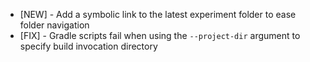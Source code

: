 * [NEW] - Add a symbolic link to the latest experiment folder to ease folder navigation
* [FIX] - Gradle scripts fail when using the ```--project-dir``` argument to specify build invocation directory
